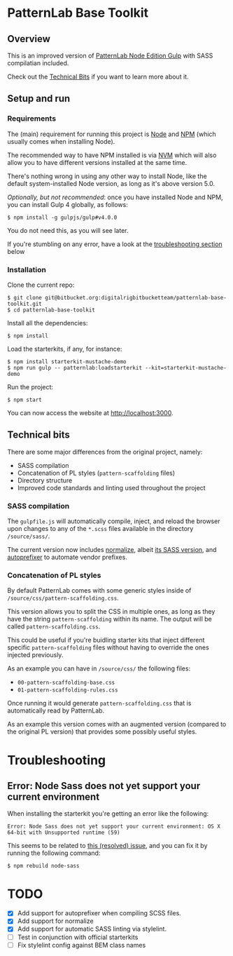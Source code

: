# PatternLab Base Toolkit

## Overview

This is an improved version of [PatternLab Node Edition Gulp](https://github.com/pattern-lab/edition-node-gulp) with SASS compilatian included.

Check out the [Technical Bits](#technical-bits) if you want to learn more about it.

## Setup and run

### Requirements

The (main) requirement for running this project is [Node](https://nodejs.org) and [NPM](https://www.npmjs.com) (which usually comes when installing Node).

The recommended way to have NPM installed is via [NVM](https://github.com/creationix/nvm#installation) which will also allow you to have different versions installed at the same time.

There's nothing wrong in using any other way to install Node, like the default system-installed Node version, as long as it's above version 5.0.

_Optionally, but not recommended_: once you have installed Node and NPM, you can install Gulp 4 globally, as follows:

    $ npm install -g gulpjs/gulp#v4.0.0

You do not need this, as you will see later.

If you're stumbling on any error, have a look at the [troubleshooting section](#Troubleshooting) below

### Installation

Clone the current repo:

    $ git clone git@bitbucket.org:digitalrigbitbucketteam/patternlab-base-toolkit.git
    $ cd patternlab-base-toolkit

Install all the dependencies:

    $ npm install

Load the starterkits, if any, for instance:

    $ npm install starterkit-mustache-demo
    $ npm run gulp -- patternlab:loadstarterkit --kit=starterkit-mustache-demo

Run the project:

    $ npm start

You can now access the website at <http://localhost:3000>.

## Technical bits

There are some major differences from the original project, namely:

- SASS compilation
- Concatenation of PL styles (`pattern-scaffolding` files)
- Directory structure
- Improved code standards and linting used throughout the project

### SASS compilation

The `gulpfile.js` will automatically compile, inject, and reload the browser upon changes to any of the `*.scss` files available in the directory `/source/sass/`.

The current version now includes [normalize](https://necolas.github.io/normalize.css/), albeit [its SASS version](https://github.com/JohnAlbin/normalize-scss), and [autoprefixer](https://github.com/postcss/autoprefixer) to automate vendor prefixes.

### Concatenation of PL styles

By default PatternLab comes with some generic styles inside of `/source/css/pattern-scaffolding.css`.

This version allows you to split the CSS in multiple ones, as long as they have the string `pattern-scaffolding` within its name. The output will be called `pattern-scaffolding.css`.

This could be useful if you're buidling starter kits that inject different specific `pattern-scaffolding` files without having to override the ones injected previously.

As an example you can have in `/source/css/` the following files:

- `00-pattern-scaffolding-base.css`
- `01-pattern-scaffolding-rules.css`

Once running it would generate `pattern-scaffolding.css` that is automatically read by PatternLab.

As an example this version comes with an augmented version (compared to the original PL version) that provides some possibly useful styles.

# Troubleshooting

## Error: Node Sass does not yet support your current environment

When installing the starterkit you're getting an error like the following:

    Error: Node Sass does not yet support your current environment: OS X 64-bit with Unsupported runtime (59)

This seems to be related to [this (resolved) issue](https://github.com/sass/node-sass/issues/1764), and you can fix it by running the following command:

    $ npm rebuild node-sass

# TODO

- [x] Add support for autoprefixer when compiling SCSS files.
- [x] Add support for normalize
- [x] Add support for automatic SASS linting via stylelint.
- [ ] Test in conjunction with official starterkits
- [ ] Fix stylelint config against BEM class names
